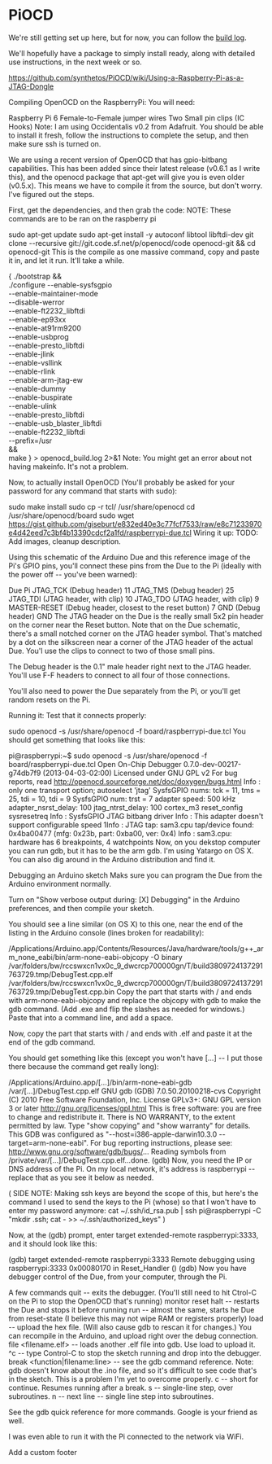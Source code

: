 PiOCD
=====

We're still getting set up here, but for now, you can follow the [build log](https://github.com/synthetos/PiOCD/wiki/Using-a-Raspberry-Pi-as-a-JTAG-Dongle).

We'll hopefully have a package to simply install ready, along with detailed use instructions, in the next week or so.

https://github.com/synthetos/PiOCD/wiki/Using-a-Raspberry-Pi-as-a-JTAG-Dongle


Compiling OpenOCD on the RaspberryPi:
You will need:

Raspberry Pi
6 Female-to-Female jumper wires
Two Small pin clips (IC Hooks)
Note: I am using Occidentalis v0.2 from Adafruit. You should be able to install it fresh, follow the instructions to complete the setup, and then make sure ssh is turned on.

We are using a recent version of OpenOCD that has gpio-bitbang capabilities. This has been added since their latest release (v0.6.1 as I write this), and the openocd package that apt-get will give you is even older (v0.5.x). This means we have to compile it from the source, but don't worry. I've figured out the steps.

First, get the dependencies, and then grab the code:
NOTE: These commands are to be ran on the raspberry pi

sudo apt-get update
sudo apt-get install -y autoconf libtool libftdi-dev
git clone --recursive git://git.code.sf.net/p/openocd/code openocd-git && cd openocd-git
This is the compile as one massive command, copy and paste it in, and let it run. It'll take a while.

{
./bootstrap &&\
./configure --enable-sysfsgpio\
     --enable-maintainer-mode \
     --disable-werror \
     --enable-ft2232_libftdi \
     --enable-ep93xx \
     --enable-at91rm9200 \
     --enable-usbprog \
     --enable-presto_libftdi \
     --enable-jlink \
     --enable-vsllink \
     --enable-rlink \
     --enable-arm-jtag-ew \
     --enable-dummy \
     --enable-buspirate \
     --enable-ulink \
     --enable-presto_libftdi \
     --enable-usb_blaster_libftdi \
     --enable-ft2232_libftdi\
     --prefix=/usr\
&&\
make
} > openocd_build.log 2>&1
Note: You might get an error about not having makeinfo. It's not a problem.

Now, to actually install OpenOCD (You'll probably be asked for your password for any command that starts with sudo):

sudo make install
sudo cp -r tcl/ /usr/share/openocd
cd /usr/share/openocd/board
sudo wget https://gist.github.com/giseburt/e832ed40e3c77fcf7533/raw/e8c71233970e4d42eed7c3bf4b13390cdcf2a1fd/raspberrypi-due.tcl
Wiring it up:
TODO: Add images, cleanup description.

Using this schematic of the Arduino Due and this reference image of the Pi's GPIO pins, you'll connect these pins from the Due to the Pi (ideally with the power off -- you've been warned):

Due	Pi
JTAG_TCK (Debug header)	11
JTAG_TMS (Debug header)	25
JTAG_TDI (JTAG header, with clip)	10
JTAG_TDO (JTAG header, with clip)	9
MASTER-RESET (Debug header, closest to the reset button)	7
GND (Debug header)	GND
The JTAG header on the Due is the really small 5x2 pin header on the corner near the Reset button. Note that on the Due schematic, there's a small notched corner on the JTAG header symbol. That's matched by a dot on the silkscreen near a corner of the JTAG header of the actual Due. You'l use the clips to connect to two of those small pins.

The Debug header is the 0.1" male header right next to the JTAG header. You'll use F-F headers to connect to all four of those connections.

You'll also need to power the Due separately from the Pi, or you'll get random resets on the Pi.

Running it:
Test that it connects properly:

sudo openocd -s /usr/share/openocd -f board/raspberrypi-due.tcl
You should get something that looks like this:

pi@raspberrypi:~$ sudo openocd -s /usr/share/openocd -f board/raspberrypi-due.tcl
Open On-Chip Debugger 0.7.0-dev-00217-g74db7f9 (2013-04-03-02:00)
Licensed under GNU GPL v2
For bug reports, read
	http://openocd.sourceforge.net/doc/doxygen/bugs.html
Info : only one transport option; autoselect 'jtag'
SysfsGPIO nums: tck = 11, tms = 25, tdi = 10, tdi = 9
SysfsGPIO num: trst = 7
adapter speed: 500 kHz
adapter_nsrst_delay: 100
jtag_ntrst_delay: 100
cortex_m3 reset_config sysresetreq
Info : SysfsGPIO JTAG bitbang driver
Info : This adapter doesn't support configurable speed
1Info : JTAG tap: sam3.cpu tap/device found: 0x4ba00477 (mfg: 0x23b, part: 0xba00, ver: 0x4)
Info : sam3.cpu: hardware has 6 breakpoints, 4 watchpoints
Now, on you dekstop computer you can run gdb, but it has to be the arm gdb. I'm using Yatargo on OS X. You can also dig around in the Arduino distribution and find it.

Debugging an Arduino sketch
Maks sure you can program the Due from the Arduino environment normally.

Turn on "Show verbose output during: [X] Debugging" in the Arduino preferences, and then compile your sketch.

You should see a line similar (on OS X) to this one, near the end of the listing in the Arduino console (lines broken for readability):

/Applications/Arduino.app/Contents/Resources/Java/hardware/tools/g++_arm_none_eabi/bin/arm-none-eabi-objcopy -O binary
/var/folders/bw/rccswxcn1vx0c_9_dwcrcp700000gn/T/build3809724137291763729.tmp/DebugTest.cpp.elf
/var/folders/bw/rccswxcn1vx0c_9_dwcrcp700000gn/T/build3809724137291763729.tmp/DebugTest.cpp.bin
Copy the part that starts with / and ends with arm-none-eabi-objcopy and replace the objcopy with gdb to make the gdb command. (Add .exe and flip the slashes as needed for windows.) Paste that into a command line, and add a space.

Now, copy the part that starts with / and ends with .elf and paste it at the end of the gdb command.

You should get something like this (except you won't have [...] -- I put those there because the command get really long):

/Applications/Arduino.app/[...]/bin/arm-none-eabi-gdb /var/[...]/DebugTest.cpp.elf
GNU gdb (GDB) 7.0.50.20100218-cvs
Copyright (C) 2010 Free Software Foundation, Inc.
License GPLv3+: GNU GPL version 3 or later <http://gnu.org/licenses/gpl.html>
This is free software: you are free to change and redistribute it.
There is NO WARRANTY, to the extent permitted by law.  Type "show copying"
and "show warranty" for details.
This GDB was configured as "--host=i386-apple-darwin10.3.0 --target=arm-none-eabi".
For bug reporting instructions, please see:
<http://www.gnu.org/software/gdb/bugs/>...
Reading symbols from /private/var/[...]/DebugTest.cpp.elf...done.
(gdb) 
Now, you need the IP or DNS address of the Pi. On my local network, it's address is raspberrypi -- replace that as you see it below as needed.

( SIDE NOTE: Making ssh keys are beyond the scope of this, but here's the command I used to send the keys to the Pi (whose) so that I won't have to enter my password anymore: cat ~/.ssh/id_rsa.pub | ssh pi@raspberrypi -C "mkdir .ssh; cat - >> ~/.ssh/authorized_keys" )

Now, at the (gdb) prompt, enter target extended-remote raspberrypi:3333, and it should look like this:

(gdb) target extended-remote raspberrypi:3333
Remote debugging using raspberrypi:3333
0x00080170 in Reset_Handler ()
(gdb) 
Now you have debugger control of the Due, from your computer, through the Pi.

A few commands
quit -- exits the debugger. (You'll still need to hit Ctrol-C on the Pi to stop the OpenOCD that's running) monitor reset halt -- restarts the Due and stops it before running run -- almost the same, starts he Due from reset-state (I believe this may not wipe RAM or registers properly) load -- upload the hex file. (Will also cause gdb to rescan it for changes.) You can recompile in the Arduino, and upload right over the debug connection. file <filename.elf> -- loads another .elf file into gdb. Use load to upload it. ^c -- type Control-C to stop the sketch running and drop into the debugger. break <function|filename:line> -- see the gdb command reference. Note: gdb doesn't know about the .ino file, and so it's difficult to see code that's in the sketch. This is a problem I'm yet to overcome properly. c -- short for continue. Resumes running after a break. s -- single-line step, over subroutines. n -- next line -- single line step into subroutines.

See the gdb quick reference for more commands. Google is your friend as well.

I was even able to run it with the Pi connected to the network via WiFi.

 Add a custom footer
